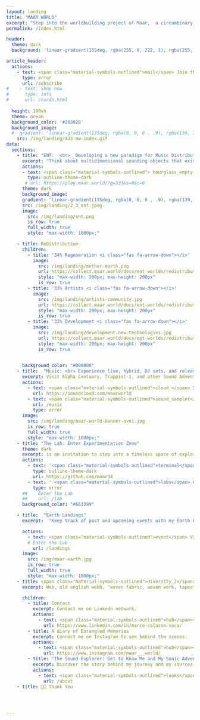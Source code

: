 ```yaml
---
layout: landing
title: "MAAR WORLD"
excerpt: "Step into the worldbuilding project of Maar,  a circumbinary exoplanet discovered using the Kepler Telescope and recreated with Art and AI."
permalink: /index.html

header:
  theme: dark
  background: 'linear-gradient(135deg, rgba(255, 0, 222, 1), rgba(255, 0, 0, .5),)'

article_header:
  actions:
    - text: <span class="material-symbols-outlined">mail</span> Join the Adventure 
      type: error
      url: /subscribe
#    - text: Shop now
#      type: info
#      url: /cards.html
      
  height: 100vh
  theme: ocean
  background_color: '#203028' 
  background_image:
  #  gradient: 'linear-gradient(135deg, rgba(0, 0, 0 , .9), rgba(139, 34, 139, .9))'
    src: /img/landing/433-mw-index.gif
data:
  sections:
    - title: "ENT:  <br>  Developing a new paradigm for Music Distribution,  <br> Making, and Listening"
      excerpt: "Think about multidimensional sounding objects that exist both physically and on the blockchain, <br> serving as portals to unique sound adventures."
      actions:
      - text: <span class="material-symbols-outlined"> hourglass_empty </span> Soon
        type: outline-theme-dark
       # url: https://play.maar.world/?g=333&s=0&c=0
      theme: dark
      background_image:
      gradient: 'linear-gradient(135deg, rgba(0, 0, 0 , .9), rgba(139, 34, 139, .9))'
      src: /img/landing/2_3_ent.jpeg
      image:
        src: /img/landing/ent.png
        is_row: true
        full_width: true
        style: "max-width: 1000px;"

    - title: ReDistribution
      children:
        - title: '34% Regeneration <i class="fas fa-arrow-down"></i>'
          image:
            src: /img/landing/mother-earth.png
            url: https://collect.maar.world/docs/ent-worlds/redistribution.html#34-regeneration
            style: "max-width: 200px; max-height: 200px"
            is_row: true
        - title: '33% Artists <i class="fas fa-arrow-down"></i>'
          image:
            src: /img/landing/artists-community.jpg
            url: https://collect.maar.world/docs/ent-worlds/redistribution.html#33-artists
            style: "max-width: 200px; max-height: 200px"
            is_row: true
        - title: '33% Development <i class="fas fa-arrow-down"></i>'
          image:
            src: /img/landing/development-new-technologies.jpg
            url: https://collect.maar.world/docs/ent-worlds/redistribution.html#33-development
            style: "max-width: 200px; max-height: 200px"
            is_row: true

        
      background_color: "#000000"
    - title:  "Music: <br> Experience live, hybrid, DJ sets, and releases."
      excerpt: Visit Alpha Centaury, Trappist-1, and other Sound Adventures. You will be able to gain exclusive access to explore my archive of soundscapes, poetry, testimonies, and music from diverse cultures of mother earth.  
      actions:
        - text: <span class="material-symbols-outlined">cloud </span> Soundcloud
          url: https://soundcloud.com/maarworld
        - text: <span class="material-symbols-outlined">sound_sampler</span> Start Listening
          url: /music
          type: error
      image:
        src: /img/landing/maar-world-banner-ovni.jpg
        is_row: true
        full_width: true
        style: "max-width: 1000px;"
    - title: "The Lab: Enter Experimentation Zone"
      theme: dark
      excerpt: is an invitation to step into a timeless space of exploration, where old and new projects are shared. It is a place where the creation of a new generation of ENT players is documented, with a focus on empowering sound listeners and makers.
      actions:
        - text: '<span class="material-symbols-outlined">terminal</span> GitHub'
          type: outline-theme-dark
          url: https://github.com/maar34
        - text: ' <span class="material-symbols-outlined">labs</span> Open Soon'
          type: error
      ##    Enter the Lab
      ##    url: /lab
      background_color: "#663399"

    - title:  "Earth Landings"
      excerpt:  "Keep track of past and upcoming events with my Earth Landings calendar. <br> From concerts to festivals to art exhibitions."

      actions:
        - text: <span class="material-symbols-outlined">event</span> View Calendar
        # Enter the Lab
          url: /landings
      image:
        src: /img/maar-earth.jpg
        is_row: true
        full_width: true
        style: "max-width: 1000px;"
    - title: <span class="material-symbols-outlined">diversity_2</span> WABJAM
      excerpt: Web, old english webb, "woven fabric, woven work, tapestry, from Proto-Germanic WABJAM. <br> Meaning "spider's web" is first recorded early 13c.

      children:
        - title: Contact
          excerpt: Contact me on Linkedn network.
          actions:
            - text: <span class="material-symbols-outlined">hub</span></i> Net
              url: https://www.linkedin.com/in/marco-colasso-soca/
        - title: A diary of Entangled Memories
          excerpt: Connect me on Instagram to see behind the scenes.
          actions:
            - text: <span class="material-symbols-outlined">hub</span></i>  Go
              url: https://www.instagram.com/maar___world/
        - title: "The Sound Explorer: Get to Know Me and My Sonic Adventures"
          excerpt: Discover the story behind my journey and my sources of inspiration.
          actions:
            - text: <span class="material-symbols-outlined">looks</span> About
              url: /about
    - title: 🙏🏽 Thank You


      

---
```


